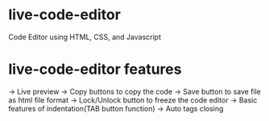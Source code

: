 # live-code-editor
Code Editor using HTML, CSS, and Javascript

# live-code-editor features
-> Live preview
-> Copy buttons to copy the code
-> Save button to save file as html file format
-> Lock/Unlock button to freeze the code editor
-> Basic features of indentation(TAB button function)
-> Auto tags closing
